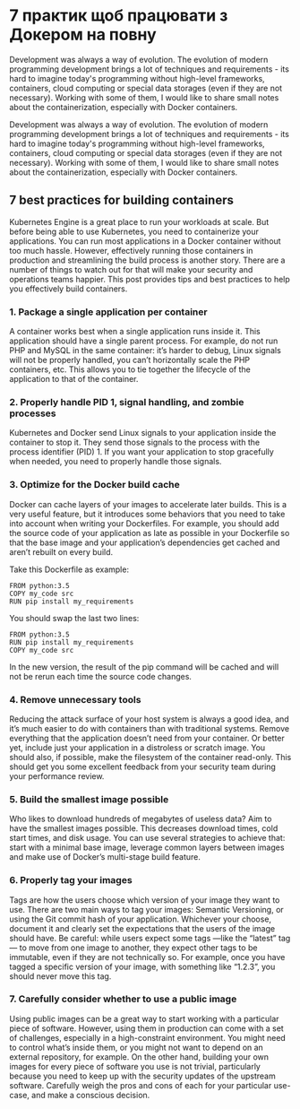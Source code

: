 # 7 практик щоб працювати з Докером на повну


Development was always a way of evolution. The evolution of modern programming development brings a lot of techniques and requirements - its hard to imagine today's programming without high-level frameworks, containers, cloud computing or special data storages (even if they are not necessary). Working with some of them, I would like to share small notes about the containerization, especially with Docker containers.

<!--more-->

Development was always a way of evolution. The evolution of modern programming development brings a lot of techniques and requirements - its hard to imagine today's programming without high-level frameworks, containers, cloud computing or special data storages (even if they are not necessary). Working with some of them, I would like to share small notes about the containerization, especially with Docker containers. 

## 7 best practices for building containers

Kubernetes Engine is a great place to run your workloads at scale. But before being able to use Kubernetes, you need to containerize your applications. You can run most applications in a Docker container without too much hassle. However, effectively running those containers in production and streamlining the build process is another story. There are a number of things to watch out for that will make your security and operations teams happier. This post provides tips and best practices to help you effectively build containers.

### 1. Package a single application per container

A container works best when a single application runs inside it. This application should have a single parent process. For example, do not run PHP and MySQL in the same container: it’s harder to debug, Linux signals will not be properly handled, you can’t horizontally scale the PHP containers, etc. This allows you to tie together the lifecycle of the application to that of the container.

### 2. Properly handle PID 1, signal handling, and zombie processes

Kubernetes and Docker send Linux signals to your application inside the container to stop it. They send those signals to the process with the process identifier (PID) 1. If you want your application to stop gracefully when needed, you need to properly handle those signals. 

### 3. Optimize for the Docker build cache

Docker can cache layers of your images to accelerate later builds. This is a very useful feature, but it introduces some behaviors that you need to take into account when writing your Dockerfiles. For example, you should add the source code of your application as late as possible in your Dockerfile so that the base image and your application’s dependencies get cached and aren’t rebuilt on every build.

Take this Dockerfile as example:
```docker
FROM python:3.5
COPY my_code src
RUN pip install my_requirements
```

You should swap the last two lines:
```docker
FROM python:3.5
RUN pip install my_requirements
COPY my_code src
```
In the new version, the result of the pip command will be cached and will not be rerun each time the source code changes.

### 4. Remove unnecessary tools

Reducing the attack surface of your host system is always a good idea, and it’s much easier to do with containers than with traditional systems. Remove everything that the application doesn’t need from your container. Or better yet, include just your application in a distroless or scratch image. You should also, if possible, make the filesystem of the container read-only. This should get you some excellent feedback from your security team during your performance review.

### 5. Build the smallest image possible

Who likes to download hundreds of megabytes of useless data? Aim to have the smallest images possible. This decreases download times, cold start times, and disk usage. You can use several strategies to achieve that: start with a minimal base image, leverage common layers between images and make use of Docker’s multi-stage build feature.

### 6. Properly tag your images

Tags are how the users choose which version of your image they want to use. There are two main ways to tag your images: Semantic Versioning, or using the Git commit hash of your application. Whichever your choose, document it and clearly set the expectations that the users of the image should have. Be careful: while users expect some tags —like the “latest” tag— to move from one image to another, they expect other tags to be immutable, even if they are not technically so. For example, once you have tagged a specific version of your image, with something like “1.2.3”, you should never move this tag.

### 7. Carefully consider whether to use a public image

Using public images can be a great way to start working with a particular piece of software. However, using them in production can come with a set of challenges, especially in a high-constraint environment. You might need to control what’s inside them, or you might not want to depend on an external repository, for example. On the other hand, building your own images for every piece of software you use is not trivial, particularly because you need to keep up with the security updates of the upstream software. Carefully weigh the pros and cons of each for your particular use-case, and make a conscious decision.
